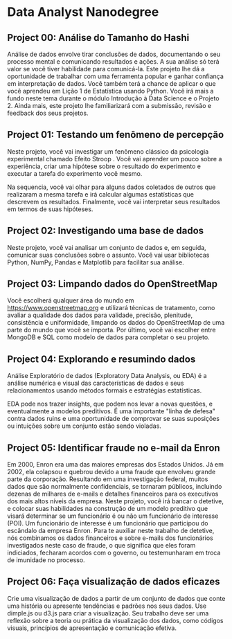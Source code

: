 # Data Analyst Nanodegree

## Project 00: Análise do Tamanho do Hashi

Análise de dados envolve tirar conclusões de dados, documentando o seu processo mental e comunicando resultados e ações. A sua análise só terá valor se você tiver habilidade para comunicá-la. Este projeto lhe dá a oportunidade de trabalhar com uma ferramenta popular e ganhar confiança em interpretação de dados. Você também terá a chance de aplicar o que você aprendeu em Lição 1 de Estatística usando Python. Você irá mais a fundo neste tema durante o módulo Introdução à Data Science e o Projeto 2. Ainda mais, este projeto lhe familiarizará com a submissão, revisão e feedback dos seus projetos.

## Project 01: Testando um fenômeno de percepção

Neste projeto, você vai investigar um fenômeno clássico da psicologia experimental chamado Efeito Stroop . Você vai aprender um pouco sobre a experiência, criar uma hipótese sobre o resultado do experimento e executar a tarefa do experimento você mesmo.

Na sequencia, você vai olhar para alguns dados coletados de outros que realizaram a mesma tarefa e irá calcular algumas estatísticas que descrevem os resultados. Finalmente, você vai interpretar seus resultados em termos de suas hipóteses.

## Project 02: Investigando uma base de dados

Neste projeto, você vai analisar um conjunto de dados e, em seguida, comunicar suas conclusões sobre o assunto. Você vai usar bibliotecas Python, NumPy, Pandas e Matplotlib para facilitar sua análise.

## Project 03: Limpando dados do OpenStreetMap

Você escolherá qualquer área do mundo em https://www.openstreetmap.org e utilizará técnicas de tratamento, como avaliar a qualidade dos dados para validade, precisão, plenitude, consistência e uniformidade, limpando os dados do OpenStreetMap de uma parte do mundo que você se importa. Por último, você vai escolher entre MongoDB e SQL como modelo de dados para completar o seu projeto.

## Project 04: Explorando e resumindo dados

Análise Exploratório de dados (Exploratory Data Analysis, ou EDA) é a análise numérica e visual das características de dados e seus relacionamentos usando métodos formais e estratégias estatísticas.

EDA pode nos trazer insights, que podem nos levar a novas questões, e eventualmente a modelos preditivos. É uma importante "linha de defesa" contra dados ruins e uma oportunidade de comprovar se suas suposições ou intuições sobre um conjunto estão sendo violadas.

## Project 05: Identificar fraude no e-mail da Enron

Em 2000, Enron era uma das maiores empresas dos Estados Unidos. Já em 2002, ela colapsou e quebrou devido a uma fraude que envolveu grande parte da corporação. Resultando em uma investigação federal, muitos dados que são normalmente confidenciais, se tornaram públicos, incluindo dezenas de milhares de e-mails e detalhes financeiros para os executivos dos mais altos níveis da empresa. Neste projeto, você irá bancar o detetive, e colocar suas habilidades na construção de um modelo preditivo que visará determinar se um funcionário é ou não um funcionário de interesse (POI). Um funcionário de interesse é um funcionário que participou do escândalo da empresa Enron. Para te auxiliar neste trabalho de detetive, nós combinamos os dados financeiros e sobre e-mails dos funcionários investigados neste caso de fraude, o que significa que eles foram indiciados, fecharam acordos com o governo, ou testemunharam em troca de imunidade no processo.

## Project 06: Faça visualização de dados eficazes

Crie uma visualização de dados a partir de um conjunto de dados que conte uma história ou apresente tendências e padrões nos seus dados. Use dimple.js ou d3.js para criar a visualização. Seu trabalho deve ser uma reflexão sobre a teoria ou prática da visualização dos dados, como códigos visuais, princípios de apresentação e comunicação efetiva.